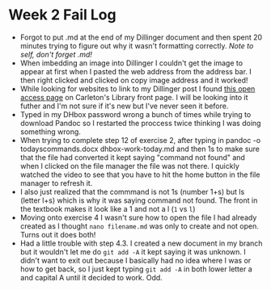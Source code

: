 # Week 2 Fail Log

* Forgot to put .md at the end of my Dillinger document and then spent 20 minutes trying to figure out why it wasn't formatting correctly. *Note to self, don't forget .md!* 
* When imbedding an image into Dillinger I couldn't get the image to appear at first when I pasted the web address from the address bar. I then right clicked and clicked on copy image address and it worked!
* While looking for websites to link to my Dillinger post I found [this open access page](https://library.carleton.ca/services/open-access) on Carleton's Library front page. I will be looking into it futher and I'm not sure if it's new but I've never seen it before.
* Typed in my DHbox password wrong a bunch of times while trying to download Pandoc so I restarted the proccess twice thinking I was doing something wrong.
* When trying to complete step 12 of exercise 2, after typing in pandoc -o todayscommands.docx dhbox-work-today.md and then 1s to make sure that the file had converted it kept saying "command not found" and when I clicked on the file manager the file was not there. I quickly watched the video to see that you have to hit the home button in the file manager to refresh it.
* I also just realized that the commmand is not 1s (number 1+s) but ls (letter l+s) which is why it was saying command not found. The front in the textbook makes it look like a 1 and not a l (`1` vs `l`)
* Moving onto exercise 4 I wasn't sure how to open the file I had already created as I thought `nano filename.md` was only to create and not open. Turns out it does both!
* Had a little trouble with step 4.3. I created a new document in my branch but it wouldn't let me do `git add -A` it kept saying it was unknown. I didn't want to exit out because I basically had no idea where I was or how to get back, so I just kept typing `git add -A` in both lower letter a and capital A until it decided to work. Odd.
